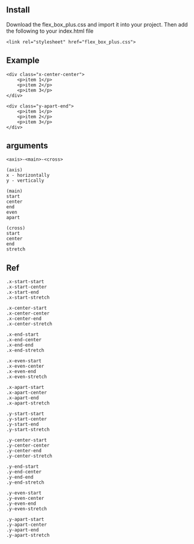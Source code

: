 ## Install
Download the flex_box_plus.css and import it into your project. Then add the following to your index.html file
```
<link rel="stylesheet" href="flex_box_plus.css">
```

## Example
```
<div class="x-center-center">
    <p>item 1</p>
    <p>item 2</p>
    <p>item 3</p>
</div>

<div class="y-apart-end">
    <p>item 1</p>
    <p>item 2</p>
    <p>item 3</p>
</div>
```

## arguments
```
<axis>-<main>-<cross>

(axis)
x - horizontally
y - vertically

(main)
start
center
end
even
apart

(cross)
start
center
end
stretch
```

## Ref
```
.x-start-start
.x-start-center
.x-start-end
.x-start-stretch

.x-center-start
.x-center-center
.x-center-end
.x-center-stretch

.x-end-start
.x-end-center
.x-end-end
.x-end-stretch

.x-even-start
.x-even-center
.x-even-end
.x-even-stretch

.x-apart-start
.x-apart-center
.x-apart-end
.x-apart-stretch

.y-start-start
.y-start-center
.y-start-end
.y-start-stretch

.y-center-start
.y-center-center
.y-center-end
.y-center-stretch

.y-end-start
.y-end-center
.y-end-end
.y-end-stretch

.y-even-start
.y-even-center
.y-even-end
.y-even-stretch

.y-apart-start
.y-apart-center
.y-apart-end
.y-apart-stretch

```




